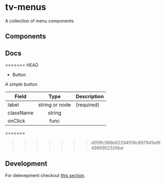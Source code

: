 # tv-menus

A collection of menu components
## Components

## Docs
<<<<<<< HEAD
- Button

_A simple button._

**Field** | **Type** | **Description**
--- | :---: | ---
label | string or node | (required)
className | string | 
onClick | func | 
=======

>>>>>>> d05ffc586b82294f09c897945e9f4986952326bd
## Development
For delevepment checkout [this section](https://github.com/shareThevelopment/tv-handbook/Development).
